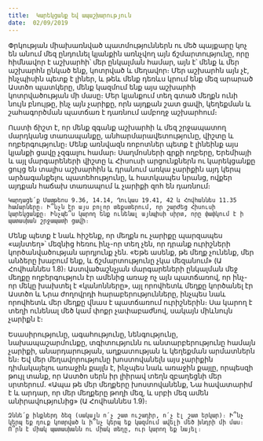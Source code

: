 ```yaml
---
title:  Կարեկցանք եվ ապաշխարություն
date:  02/09/2019
---
```


Փրկության միախառնված պատմություններն ու մեծ պայքարը կոչ են անում մեզ ընդունել կյանքին առնչվող այն ճշմարտությունը, որը հիմնավոր է աշխարհի՝ մեր ընկալման համար, այն է՝ մենք և մեր աշխարհն ընկած ենք, կոտրված և մեղավոր։ Մեր աշխարհն այն չէ, ինչպիսին պետք է լիներ, և թեև մենք դեռևս կրում ենք մեզ արարած Աստծո պատկերը, մենք կազմում ենք այս աշխարհի կոտրվածության մի մասը։ Մեր կյանքում տեղ գտած մեղքն ունի նույն բնույթը, ինչ այն չարիքը, որն այդքան շատ ցավի, կեղեքման և շահագործման պատճառ է դառնում ամբողջ աշխարհում։

Ուստի ճիշտ է, որ մենք զգանք աշխարհի և մեզ շրջապատող մարդկանց տառապանքը, անհարմարավետությունը, վիշտը և ողբերգությունը։ Մենք առնվազն ռոբոտներ պետք է լինեինք այս կյանքի ցավը չզգալու համար։ Սաղմոսների գրքի ողբերը, Երեմիայի և այլ մարգարեների վիշտը և Հիսուսի արցունքներն ու կարեկցանքը ցույց են տալիս աշխարհին և դրանում առկա չարիքին այդ կերպ արձագանքելու պատեհությունը, և հատկապես նրանց, ովքեր այդքան հաճախ տառապում և չարիքի զոհ են դառնում։

`Կարդացե՛ք Մատթեոս 9.36, 14.14, Ղուկաս 19.41, 42 և Հովհաննես 11.35 համարները։ Ի՞նչն էր այս բոլոր տեքստերում, որ շարժեց Հիսուսի կարեկցանքը։ Ինչպե՞ս կարող ենք ունենալ այնպիսի սիրտ, որը փափկում է ի պատասխան շրջապատի ցավի։`

Մենք պետք է նաև հիշենք, որ մեղքն ու չարիքը պարզապես «այնտեղ»՝ մեզնից հեռու ինչ-որ տեղ չեն, որ դրանք ուրիշների կործանվածության արդյունք չեն. «Եթե ասենք, թե մեղք չունենք, մեր անձերը խաբում ենք, և ճշմարտությունը չկա մեզանում» (Ա Հովհաննես 1.8)։ Աստվածաշնչյան մարգարեների ընկալման մեջ մեղքը ողբերգություն էր ամենից առաջ ոչ այն պատճառով, որ ինչ-որ մեկը խախտել է «կանոնները», այլ որովհետև մեղքը կործանել էր Աստծո և Նրա ժողովրդի հարաբերությունները, ինչպես նաև որովհետև մեր մեղքը վնաս է պատճառում ուրիշներին։ Սա կարող է տեղի ունենալ մեծ կամ փոքր չափաբաժնով, սակայն միևնույն չարիքն է։

Եսասիրությունը, ագահությունը, նենգությունը, նախապաշարմունքը, տգիտությունն ու անտարբերությունը համայն չարիքի, անարդարության, աղքատության և կեղեքման արմատներն են։ Եվ մեր մեղավորությունը խոստովանելն այս չարիքին դիմակայելու առաջին քայլն է, ինչպես նաև առաջին քայլը, որպեսզի թույլ տանք, որ Աստծո սերն իր լիիրավ տեղն զբաղեցնի մեր սրտերում. «Ապա թե մեր մեղքերը խոստովանենք, Նա հավատարիմ է և արդար, որ մեր մեղքերը թողի մեզ, և սրբի մեզ ամեն անիրավությունից» (Ա Հովհաննես 1.9)։

`Զննե՛ք ինքներդ ձեզ (սակայն ո՛չ շատ ուշադիր, ո՛չ էլ շատ երկար)։ Ի՞նչ կերպ եք դուք կոտրված և ի՞նչ կերպ եք կազմում ավելի մեծ խնդրի մի մաս։ Ո՞րն է միակ պատասխանն ու միակ տեղը, ուր կարող եք նայել։`